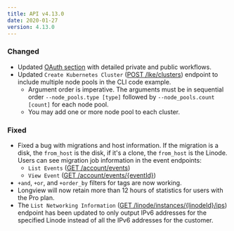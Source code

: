 ```yaml
---
title: API v4.13.0
date: 2020-01-27
version: 4.13.0
---
```

### Changed

- Updated [OAuth section](/docs/api/account/oauth-clients-list/) with detailed private and public workflows.
- Updated `Create Kubernetes Cluster` ([POST /lke/clusters](/docs/api/linode-kubernetes-engine-lke/kubernetes-cluster-create/)) endpoint to include multiple node pools in the CLI code example.
    - Argument order is imperative. The arguments must be in sequential order `--node_pools.type [type]` followed by `--node_pools.count [count]` for each node pool.
    - You may add one or more node pool to each cluster.

### Fixed

- Fixed a bug with migrations and host information. If the migration is a disk, the `from_host` is the disk, if it's a clone, the `from_host` is the Linode. Users can see migration job information in the event endpoints:
  - `List Events` ([GET /account/events](/docs/api/account/events-list/))
  - `View Event` ([GET /account/events/{eventId}](/docs/api/account/event-view/))
- `+and`, `+or`, and `+order_by` filters for tags are now working.
- Longview will now retain more than 12 hours of statistics for users with the Pro plan.
- The `List Networking Information` ([GET /linode/instances/{linodeId}/ips](/docs/api/linode-instances/networking-information-list/)) endpoint has been updated to only output IPv6 addresses for the specified Linode instead of all the IPv6 addresses for the customer.